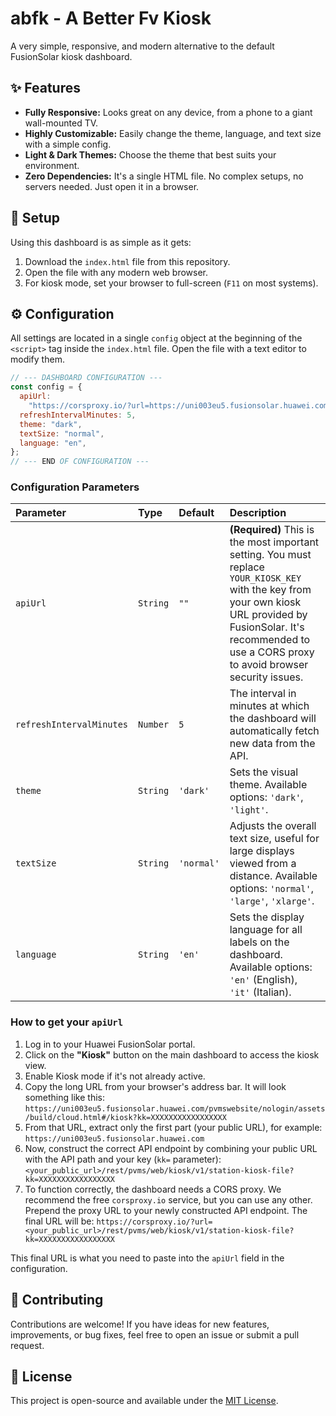 # abfk - A Better Fv Kiosk

A very simple, responsive, and modern alternative to the default FusionSolar kiosk dashboard.

## ✨ Features

- **Fully Responsive:** Looks great on any device, from a phone to a giant wall-mounted TV.
- **Highly Customizable:** Easily change the theme, language, and text size with a simple config.
- **Light & Dark Themes:** Choose the theme that best suits your environment.
- **Zero Dependencies:** It's a single HTML file. No complex setups, no servers needed. Just open it in a browser.

## 🚀 Setup

Using this dashboard is as simple as it gets:

1.  Download the `index.html` file from this repository.
2.  Open the file with any modern web browser.
3.  For kiosk mode, set your browser to full-screen (`F11` on most systems).

## ⚙️ Configuration

All settings are located in a single `config` object at the beginning of the `<script>` tag inside the `index.html` file. Open the file with a text editor to modify them.

```javascript
// --- DASHBOARD CONFIGURATION ---
const config = {
  apiUrl:
    "https://corsproxy.io/?url=https://uni003eu5.fusionsolar.huawei.com/rest/pvms/web/kiosk/v1/station-kiosk-file?kk=YOUR_KIOSK_KEY",
  refreshIntervalMinutes: 5,
  theme: "dark",
  textSize: "normal",
  language: "en",
};
// --- END OF CONFIGURATION ---
```

### Configuration Parameters

| Parameter                | Type     | Default    | Description                                                                                                                                                                                                               |
| :----------------------- | :------- | :--------- | :------------------------------------------------------------------------------------------------------------------------------------------------------------------------------------------------------------------------ |
| `apiUrl`                 | `String` | `""`       | **(Required)** This is the most important setting. You must replace `YOUR_KIOSK_KEY` with the key from your own kiosk URL provided by FusionSolar. It's recommended to use a CORS proxy to avoid browser security issues. |
| `refreshIntervalMinutes` | `Number` | `5`        | The interval in minutes at which the dashboard will automatically fetch new data from the API.                                                                                                                            |
| `theme`                  | `String` | `'dark'`   | Sets the visual theme. Available options: `'dark'`, `'light'`.                                                                                                                                                            |
| `textSize`               | `String` | `'normal'` | Adjusts the overall text size, useful for large displays viewed from a distance. Available options: `'normal'`, `'large'`, `'xlarge'`.                                                                                    |
| `language`               | `String` | `'en'`     | Sets the display language for all labels on the dashboard. Available options: `'en'` (English), `'it'` (Italian).                                                                                                         |

### How to get your `apiUrl`

1.  Log in to your Huawei FusionSolar portal.
2.  Click on the **"Kiosk"** button on the main dashboard to access the kiosk view.
3.  Enable Kiosk mode if it's not already active.
4.  Copy the long URL from your browser's address bar. It will look something like this:
    `https://uni003eu5.fusionsolar.huawei.com/pvmswebsite/nologin/assets/build/cloud.html#/kiosk?kk=XXXXXXXXXXXXXXXXX`
5.  From that URL, extract only the first part (your public URL), for example: `https://uni003eu5.fusionsolar.huawei.com`
6.  Now, construct the correct API endpoint by combining your public URL with the API path and your key (`kk=` parameter):
    `<your_public_url>/rest/pvms/web/kiosk/v1/station-kiosk-file?kk=XXXXXXXXXXXXXXXXX`
7.  To function correctly, the dashboard needs a CORS proxy. We recommend the free `corsproxy.io` service, but you can use any other. Prepend the proxy URL to your newly constructed API endpoint. The final URL will be:
    `https://corsproxy.io/?url=<your_public_url>/rest/pvms/web/kiosk/v1/station-kiosk-file?kk=XXXXXXXXXXXXXXXXX`

This final URL is what you need to paste into the `apiUrl` field in the configuration.

## 🤝 Contributing

Contributions are welcome! If you have ideas for new features, improvements, or bug fixes, feel free to open an issue or submit a pull request.

## 📄 License

This project is open-source and available under the [MIT License](LICENSE).
